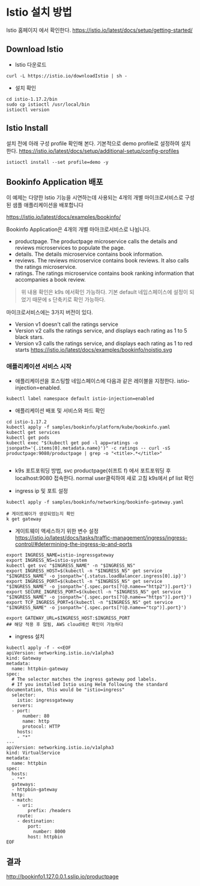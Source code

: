 # Istio 설치 방법
Istio 홈페이지 에서 확인한다.
https://istio.io/latest/docs/setup/getting-started/

## Download Istio
* Istio 다운로드
```
curl -L https://istio.io/downloadIstio | sh -
```
* 설치 확인
```
cd istio-1.17.2/bin
sudo cp istioctl /usr/local/bin 
istioctl version
```
## Istio  Install
설치 전에 아래 구성 profile 확인해 본다. 기본적으로 demo profile로 설정하여 설치 한다.
https://istio.io/latest/docs/setup/additional-setup/config-profiles
```
istioctl install --set profile=demo -y
```

## Bookinfo Application 배포
이 예제는 다양한 Istio 기능을 시연하는데 사용되는 4개의 개별 마이크로서비스로 구성된 샘플 애플리케이션을 배포합니다

https://istio.io/latest/docs/examples/bookinfo/

Bookinfo Application은 4개의 개별 마아크로서비스로 나뉩니다.
* productpage. The productpage microservice calls the details and reviews microservices to populate the page.
* details. The details microservice contains book information.
* reviews. The reviews microservice contains book reviews. It also calls the ratings microservice.
* ratings. The ratings microservice contains book ranking information that accompanies a book review.
> 위 내용 확인은 k9s 에서확인 가능하다. 기본 default 네임스페이스에 설정이 되었기 때문에 s 단축키로 확인 가능하다.

마이크로서비스에는 3가지 버전이 있다.
* Version v1 doesn't call the ratings service
* Version v2 calls the ratings service, and displays each rating as 1 to 5 black stars.
* Version v3 calls the ratings service, and displays each rating as 1 to red starts
https://istio.io/latest/docs/examples/bookinfo/noistio.svg


### 애플리케이션 서비스 시작
* 애플리케이션을 호스팅할 네임스페이스에 다음과 같은 레이블을 지정한다. istio-injection=enabled.
```
kubectl label namespace default istio-injection=enabled
```
* 애플리케이션 배포 및 서비스와 파드 확인
```
cd istio-1.17.2
kubectl apply -f samples/bookinfo/platform/kube/bookinfo.yaml
kubectl get services
kubectl get pods
kubectl exec "$(kubectl get pod -l app=ratings -o jsonpath='{.items[0].metadata.name}')" -c ratings -- curl -sS productpage:9080/productpage | grep -o "<title>.*</title>"


```
* k9s 포트포워딩 방법, 
  svc productpage(쉬프트 f) 에서 포트포워딩 후 localhost:9080 접속한다. normal user클릭하여 새로 고침
  k9s에서 pf list 확인

* ingress ip 및 포트 설정
```
kubectl apply -f samples/bookinfo/networking/bookinfo-gateway.yaml

# 게이트웨이가 생성되었는지 확인
k get gateway
```
* 게이트웨이 액세스하기 위한 변수 설정
https://istio.io/latest/docs/tasks/traffic-management/ingress/ingress-control/#determining-the-ingress-ip-and-ports
```
export INGRESS_NAME=istio-ingressgateway
export INGRESS_NS=istio-system
kubectl get svc "$INGRESS_NAME" -n "$INGRESS_NS"
export INGRESS_HOST=$(kubectl -n "$INGRESS_NS" get service "$INGRESS_NAME" -o jsonpath='{.status.loadBalancer.ingress[0].ip}')
export INGRESS_PORT=$(kubectl -n "$INGRESS_NS" get service "$INGRESS_NAME" -o jsonpath='{.spec.ports[?(@.name=="http2")].port}')
export SECURE_INGRESS_PORT=$(kubectl -n "$INGRESS_NS" get service "$INGRESS_NAME" -o jsonpath='{.spec.ports[?(@.name=="https")].port}')
export TCP_INGRESS_PORT=$(kubectl -n "$INGRESS_NS" get service "$INGRESS_NAME" -o jsonpath='{.spec.ports[?(@.name=="tcp")].port}')

export GATEWAY_URL=$INGRESS_HOST:$INGRESS_PORT
## 해당 적용 후 않됨, AWS cloud에선 확인이 가능하다
```
* ingress 설치
```
kubectl apply -f - <<EOF
apiVersion: networking.istio.io/v1alpha3
kind: Gateway
metadata:
  name: httpbin-gateway
spec:
  # The selector matches the ingress gateway pod labels.
  # If you installed Istio using Helm following the standard documentation, this would be "istio=ingress"
  selector:
    istio: ingressgateway
  servers:
  - port:
      number: 80
      name: http
      protocol: HTTP
    hosts:
    - "*"
---
apiVersion: networking.istio.io/v1alpha3
kind: VirtualService
metadata:
  name: httpbin
spec:
  hosts:
  - "*"
  gateways:
  - httpbin-gateway
  http:
  - match:
    - uri:
        prefix: /headers
    route:
    - destination:
        port:
          number: 8000
        host: httpbin
EOF
```

## 결과
http://bookinfo1.127.0.0.1.sslip.io/productpage

